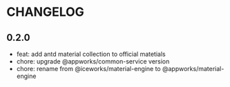 # CHANGELOG

## 0.2.0

- feat: add antd material collection to official matetials
- chore: upgrade @appworks/common-service version
- chore: rename from @iceworks/material-engine to @appworks/material-engine
